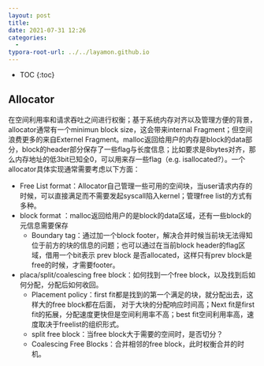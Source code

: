 ```yaml
---
layout: post
title: 
date: 2021-07-31 12:26
categories:
  -
typora-root-url: ../../layamon.github.io
---
```

* TOC
{:toc}

## Allocator

在空间利用率和请求吞吐之间进行权衡；基于系统内存对齐以及管理方便的背景，allocator通常有一个minimun block size，这会带来internal Fragment；但空间浪费更多的来自Externel Fragment。malloc返回给用户的内存是block的data部分，block的header部分保存了一些flag与长度信息；比如要求是8bytes对齐，那么内存地址的低3bit已知全0，可以用来存一些flag（e.g. isallocated?）。一个allocator具体实现通常需要考虑以下方面：

- Free List format：Allocator自己管理一些可用的空间块，当user请求内存的时候，可以直接满足而不需要发起syscall陷入kernel；管理free list的方式有多种。
- block format ：malloc返回给用户的是block的data区域，还有一些block的元信息需要保存
  - Boundary tag：通过加一个block footer，解决合并时候当前块无法得知位于前方的块的信息的问题；也可以通过在当前block header的flag区域，借用一个bit表示 prev block 是否allocated，这样只有prev block是free的时候，才需要footer。
- placa/split/coalescing free block：如何找到一个free block，以及找到后如何分配，分配后如何收回。
  - Placement policy：first fit都是找到的第一个满足的块，就分配出去，这样大的free block都在后面， 对于大块的分配响应时间高；Next fit是first fit的拓展，分配速度更快但是空间利用率不高；best fit空间利用率高，速度取决于freelist的组织形式。
  - split free block：当free block大于需要的空间时，是否切分？
  - Coalescing Free Blocks：合并相邻的free block，此时权衡合并的时机。







